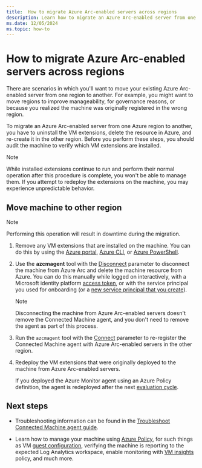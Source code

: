 ```yaml
---
title:  How to migrate Azure Arc-enabled servers across regions
description: Learn how to migrate an Azure Arc-enabled server from one region to another.
ms.date: 12/05/2024
ms.topic: how-to
---
```


# How to migrate Azure Arc-enabled servers across regions

There are scenarios in which you'll want to move your existing Azure Arc-enabled server from one region to another. For example, you might want to move regions to improve manageability, for governance reasons, or because you realized the machine was originally registered in the wrong region.

To migrate an Azure Arc-enabled server from one Azure region to another, you have to uninstall the VM extensions, delete the resource in Azure, and re-create it in the other region. Before you perform these steps, you should audit the machine to verify which VM extensions are installed.

> [!NOTE]
> While installed extensions continue to run and perform their normal operation after this procedure is complete, you won't be able to manage them. If you attempt to redeploy the extensions on the machine, you may experience unpredictable behavior.

## Move machine to other region

> [!NOTE]
> Performing this operation will result in downtime during the migration.

1. Remove any VM extensions that are installed on the machine. You can do this by using the [Azure portal](manage-vm-extensions-portal.md#remove-extensions), [Azure CLI](manage-vm-extensions-cli.md#remove-extensions), or [Azure PowerShell](manage-vm-extensions-powershell.md#remove-extensions).

2. Use the **azcmagent** tool with the [Disconnect](azcmagent-disconnect.md) parameter to disconnect the machine from Azure Arc and delete the machine resource from Azure. You can do this manually while logged on interactively, with a Microsoft identity platform [access token](/azure/active-directory/develop/access-tokens), or with the service principal you used for onboarding (or a [new service principal that you create](onboard-service-principal.md#create-a-service-principal-for-onboarding-at-scale)).

    > [!NOTE]
    > Disconnecting the machine from Azure Arc-enabled servers doesn't remove the Connected Machine agent, and you don't need to remove the agent as part of this process.
    > 

3. Run the `azcmagent` tool with the [Connect](azcmagent-connect.md) parameter to re-register the Connected Machine agent with Azure Arc-enabled servers in the other region.

4. Redeploy the VM extensions that were originally deployed to the machine from Azure Arc-enabled servers.

    If you deployed the Azure Monitor agent using an Azure Policy definition, the agent is redeployed after the next [evaluation cycle](/azure/governance/policy/how-to/get-compliance-data#evaluation-triggers).

## Next steps

* Troubleshooting information can be found in the [Troubleshoot Connected Machine agent guide](troubleshoot-agent-onboard.md).

* Learn how to manage your machine using [Azure Policy](/azure/governance/policy/overview), for such things as VM [guest configuration](/azure/governance/machine-configuration/overview), verifying the machine is reporting to the expected Log Analytics workspace, enable monitoring with [VM insights](/azure/azure-monitor/vm/vminsights-enable-policy) policy, and much more.
